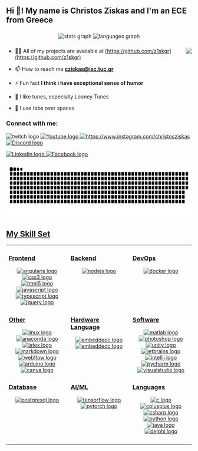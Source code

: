 <h2 align="left">Hi 👋! My name is Christos Ziskas and I'm an ECE from Greece</h2>

###

<div align="center">
  <img src="https://github-readme-stats.vercel.app/api?hide_title=false&hide_rank=false&show_icons=true&include_all_commits=true&count_private=true&disable_animations=false&theme=dracula&locale=en&hide_border=false&username=z1skgr" height="150" alt="stats graph"  />
  <img src="https://github-readme-stats.vercel.app/api/top-langs?locale=en&hide_title=false&layout=compact&card_width=320&langs_count=5&theme=dracula&hide_border=false&username=z1skgr" height="150" alt="languages graph"  />
</div>

###

###
<img align="right" height="150" src="https://i.imgflip.com/65efzo.gif"/>

- 👨‍💻 All of my projects are available at [https://github.com/z1skgr](https://github.com/z1skgr)

- 📫 How to reach me **cziskas@isc.tuc.gr**

- ⚡ Fun fact **I think i have exceptional sense of humor** <br>
-  :balloon: I like tunes, especially Looney Tunes  
-  :balloon: I use tabs over spaces
###



###
  
  
  <h3 align="left">Connect with me:</h3>
<p align="left">
<div align="left">
   <img src="https://www.twitch.tv/z1skgr" height="35" alt="twitch logo"  />
 <a href="https://www.youtube.com/channel/UCyDkbKI8N25oDG7SrBz2JJw" target="blank">  <img src="https://img.shields.io/static/v1?message=Youtube&logo=youtube&label=&color=FF0000&logoColor=white&labelColor=&style=for-the-badge" height="35" alt="Youtube logo"  />
 <a href="https://www.instagram.com/christosziskas" target="blank"> <img src="https://img.shields.io/static/v1?message=Instagram&logo=instagram&label=&color=E4405F&logoColor=white&labelColor=&style=for-the-badge" height="35" alt="https://www.instagram.com/christosziskas"  />
 <a href="https://discord.gg/https://discord.gg/CqVQ8j8wmm" target="blank"> <img src="https://img.shields.io/static/v1?message=Discord&logo=discord&label=&color=7289DA&logoColor=white&labelColor=&style=for-the-badge" height="35"  alt="Discord logo"  />

 <a href="https://www.linkedin.com/in/christos-ziskas-1b683822b\" target="blank"> <img src="https://img.shields.io/static/v1?message=LinkedIn&logo=linkedin&label=&color=0077B5&logoColor=white&labelColor=&style=for-the-badge" height="35" alt="Linkedin logo"  />
 <a href="https://www.facebook.com/ZiskTheName" target="blank"> <img src="https://img.shields.io/static/v1?message=Facebook&logo=facebook&label=&color=1877F2&logoColor=white&labelColor=&style=for-the-badge" height="35" alt="Facebook logo"  />
<!--  <img src="https://img.shields.io/static/v1?message=Outlook&logo=microsoft-outlook&label=&color=0078D4&logoColor=white&labelColor=&style=for-the-badge" height="35" alt="microsoft-outlook logo"  />
  <img src="https://img.shields.io/static/v1?message=PayPal&logo=paypal&label=&color=00457C&logoColor=white&labelColor=&style=for-the-badge" height="35" alt="paypal logo"  />
  <img src="https://img.shields.io/static/v1?message=Telegram&logo=telegram&label=&color=2CA5E0&logoColor=white&labelColor=&style=for-the-badge" height="35" alt="telegram logo"  />
 <img src="https://img.shields.io/static/v1?message=Visual Studio Marketplace&logo=visualstudio&label=&color=e2165e&logoColor=white&labelColor=&style=for-the-badge" height="35" alt="visualstudio logo"  />
 <img src="https://img.shields.io/static/v1?message=Gmail&logo=gmail&label=&color=D14836&logoColor=white&labelColor=&style=for-the-badge" height="35" alt="gmail logo"  />
-->
</div>

   
 <div align="left">
 <img src="https://raw.githubusercontent.com/z1skgr/z1skgr/7cebd1a1ab7967af25118a10d88a48b97b31c02a/images/github-user-contribution.svg" height="150" alt="generate-snake-game-from-github-contribution-grid" />

   </div>
   

## My Skill Set  
<table><tr><td valign="top" width="33%">
  
  ### Frontend  
<div align="center">   
  <img src="https://cdn.jsdelivr.net/gh/devicons/devicon/icons/angularjs/angularjs-original.svg" height="35" width="47" alt="angularjs logo"  />
  <img src="https://cdn.jsdelivr.net/gh/devicons/devicon/icons/css3/css3-original.svg" height="35" width="47" alt="css3 logo"  />
  <img src="https://cdn.jsdelivr.net/gh/devicons/devicon/icons/html5/html5-original.svg" height="35" width="47" alt="html5 logo"  />
  <img src="https://cdn.jsdelivr.net/gh/devicons/devicon/icons/javascript/javascript-original.svg" height="35" width="47" alt="javascript logo"  />
  <img src="https://cdn.jsdelivr.net/gh/devicons/devicon/icons/typescript/typescript-original.svg" height="35" width="47" alt="typescript logo"  />
  <img src="https://cdn.jsdelivr.net/gh/devicons/devicon/icons/jquery/jquery-original.svg" height="35" width="47" alt="jquery logo"  />
</div>


</div>
  

</td><td valign="top" width="33%">



### Backend  
<div align="center">  
  <img src="https://cdn.jsdelivr.net/gh/devicons/devicon/icons/nodejs/nodejs-original.svg" height="35" width="47" alt="nodejs logo"  />

</div>


</td><td valign="top" width="33%">
  
### DevOps  
<div align="center">  
   <img src="https://cdn.jsdelivr.net/gh/devicons/devicon/icons/docker/docker-original.svg" height="35" width="47" alt="docker logo"  />


</div>  
     </tr><td valign="top" width="33%">

  ### Other  
<div align="center">  
  <img src="https://cdn.jsdelivr.net/gh/devicons/devicon/icons/linux/linux-original.svg" height="35" width="47" alt="linux logo"  />
   <img src="https://cdn.jsdelivr.net/gh/devicons/devicon/icons/anaconda/anaconda-original.svg" height="35" width="47" alt="anaconda logo"  />
     <img src="https://cdn.jsdelivr.net/gh/devicons/devicon/icons/latex/latex-original.svg" height="35" width="47" alt="latex logo"  />
  <img src="https://cdn.jsdelivr.net/gh/devicons/devicon/icons/markdown/markdown-original.svg" height="35" width="47" alt="markdown logo"  />
    <img src="https://cdn.jsdelivr.net/gh/devicons/devicon/icons/webflow/webflow-original.svg" height="35" width="47" alt="webflow logo"  />
      <img src="https://cdn.jsdelivr.net/gh/devicons/devicon/icons/arduino/arduino-original.svg" height="35" width="47" alt="arduino logo"  />
        <img src="https://cdn.jsdelivr.net/gh/devicons/devicon/icons/canva/canva-original.svg" height="35" width="47" alt="canva logo"  />

</div>
  
  </td><td valign="top" width="33%">

  ### Hardware Language
<div align="center">  
  <img src="https://cdn.jsdelivr.net/gh/devicons/devicon/icons/embeddedc/embeddedc-original.svg" height="35" width="47" alt="embeddedc logo"  />

  <img src="https://assets-global.website-files.com/6047a9e35e5dc54ac86ddd90/630187336cd3e89bbf0aa262_f2730ac0.png" height="35" width="47" alt="embeddedc logo"  />

   </div>
    </td><td valign="top" width="33%">

  ### Software
<div align="center">  
  <img src="https://cdn.jsdelivr.net/gh/devicons/devicon/icons/matlab/matlab-original.svg" height="35" width="47" alt="matlab logo"  />
  <img src="https://cdn.jsdelivr.net/gh/devicons/devicon/icons/photoshop/photoshop-line.svg" height="35" width="47" alt="photoshop logo"  />
  <img src="https://cdn.jsdelivr.net/gh/devicons/devicon/icons/unity/unity-original.svg" height="35" width="47" alt="unity logo"  />
  <img src="https://cdn.jsdelivr.net/gh/devicons/devicon/icons/jetbrains/jetbrains-original.svg" height="35" width="47" alt="jetbrains logo"  />
  <img src="https://cdn.jsdelivr.net/gh/devicons/devicon/icons/intellij/intellij-original.svg" height="35" width="47" alt="intellij logo"  />
  <img src="https://cdn.jsdelivr.net/gh/devicons/devicon/icons/pycharm/pycharm-original.svg" height="35" width="47" alt="pycharm logo"  />
  <img src="https://cdn.jsdelivr.net/gh/devicons/devicon/icons/visualstudio/visualstudio-plain.svg" height="35" width="47" alt="visualstudio logo"  />

</div>
    
    
  

</tr><td valign="top" width="33%">

  ### Database  
<div align="center">  
   <img src="https://cdn.jsdelivr.net/gh/devicons/devicon/icons/postgresql/postgresql-original.svg" height="35" width="47" alt="postgresql logo"  />

</div>
  
  </td><td valign="top" width="33%">

  ### AI/ML  
<div align="center">  

  
  <img src="https://cdn.jsdelivr.net/gh/devicons/devicon/icons/tensorflow/tensorflow-original.svg" height="35" width="47" alt="tensorflow logo"  />
   <img src="https://cdn.jsdelivr.net/gh/devicons/devicon/icons/pytorch/pytorch-original.svg" height="35" width="47" alt="pytorch logo"  />

</div>
    </td><td valign="top" width="33%">

  ### Languages  
<div align="center">  
<!--<a href="https://aws.amazon.com/" target="_blank"><img style="margin: 10px" src="https://profilinator.rishav.dev/skills-assets/amazonwebservices-original-wordmark.svg" alt="AWS" height="50" /></a>  -->

  <img src="https://cdn.jsdelivr.net/gh/devicons/devicon/icons/c/c-original.svg" height="35" width="47" alt="c logo"  />
  <img src="https://cdn.jsdelivr.net/gh/devicons/devicon/icons/cplusplus/cplusplus-original.svg" height="35" width="47" alt="cplusplus logo"  />
  <img src="https://cdn.jsdelivr.net/gh/devicons/devicon/icons/csharp/csharp-original.svg" height="35" width="47" alt="csharp logo"  />
  <img src="https://cdn.jsdelivr.net/gh/devicons/devicon/icons/python/python-original.svg" height="35" width="47" alt="python logo"  />
 <img src="https://cdn.jsdelivr.net/gh/devicons/devicon/icons/java/java-original.svg" height="35" width="47" alt="java logo"  />
 <img src="https://img.icons8.com/color/48/null/delphi-ide.png" height="35" width="47" alt="delphi logo"  />

###


</div>
  
  
  

   

</td></tr></table>  


